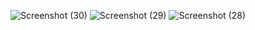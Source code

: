 ![Screenshot (30)](https://github.com/user-attachments/assets/4228eb1a-df48-462f-8982-6d0756566c10)
![Screenshot (29)](https://github.com/user-attachments/assets/d1d8c3b4-ebcb-4f17-9430-b6021736ccba)
![Screenshot (28)](https://github.com/user-attachments/assets/2f8e4281-6069-4547-ab71-9a9a1e2d8333)
